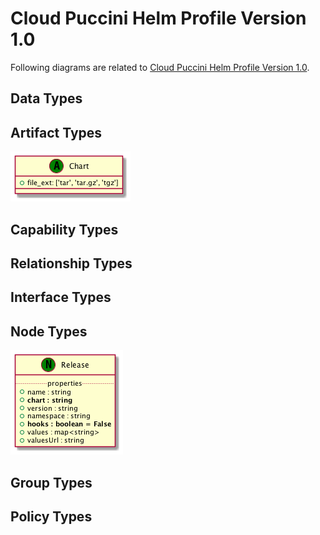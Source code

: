 # Cloud Puccini Helm Profile Version 1.0

Following diagrams are related to [Cloud Puccini Helm Profile Version 1.0](https://github.com/oasis-open/tosca-community-contributions/tree/master/profiles/cloud.puccini/helm/1.0).

## Data Types

## Artifact Types

![Artifact Types](https://raw.githubusercontent.com/Orange-OpenSource/Cloudnet-TOSCA-toolbox/master/examples/tosca-community-contributions/diagrams/uml2/profiles-cloud.puccini-helm-1.0-artifacts-uml2-class-diagram.png)

## Capability Types

## Relationship Types

## Interface Types

## Node Types

![Node Types](https://raw.githubusercontent.com/Orange-OpenSource/Cloudnet-TOSCA-toolbox/master/examples/tosca-community-contributions/diagrams/uml2/profiles-cloud.puccini-helm-1.0-nodes-uml2-class-diagram.png)

## Group Types

## Policy Types
